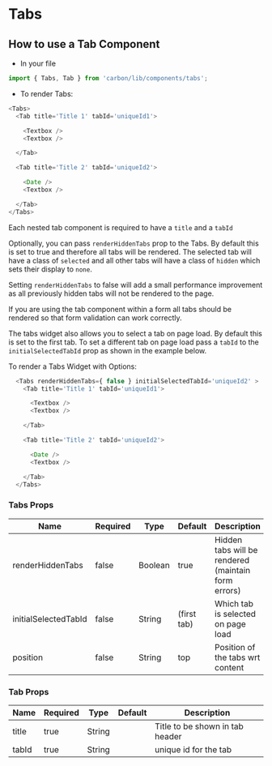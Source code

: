 # Tabs

## How to use a Tab Component

* In your file

```javascript
import { Tabs, Tab } from 'carbon/lib/components/tabs';
```

*  To render Tabs:

```javascript
<Tabs>
  <Tab title='Title 1' tabId='uniqueId1'>

    <Textbox />
    <Textbox />

  </Tab>

  <Tab title='Title 2' tabId='uniqueId2'>

    <Date />
    <Textbox />

  </Tab>
</Tabs>
```

Each nested tab component is required to have a `title` and a `tabId`

Optionally, you can pass `renderHiddenTabs` prop to the Tabs. By default this is
set to true and therefore all tabs will be rendered. The selected tab will have
a class of `selected` and all other tabs will have a class of `hidden` which sets
their display to `none`.

Setting `renderHiddenTabs` to false will add a small performance improvement as
all previously hidden tabs will not be rendered to the page.

If you are using the tab component within a form all tabs should be rendered so that
form validation can work correctly.

The tabs widget also allows you to select a tab on page load. By default this is set
to the first tab. To set a different tab on page load pass a `tabId` to the
`initialSelectedTabId` prop as shown in the example below.

To render a Tabs Widget with Options:

```javascript
  <Tabs renderHiddenTabs={ false } initialSelectedTabId='uniqueId2' >
    <Tab title='Title 1' tabId='uniqueId1'>

      <Textbox />
      <Textbox />

    </Tab>

    <Tab title='Title 2' tabId='uniqueId2'>

      <Date />
      <Textbox />

    </Tab>
  </Tabs>
```

### Tabs Props
| Name                  | Required    | Type           | Default       | Description   |
| -------------------   | ----------- | -------------  | ------------- | ------------- |
| renderHiddenTabs      | false       | Boolean        | true          | Hidden tabs will be rendered (maintain form errors) |
| initialSelectedTabId  | false       | String         | (first tab)   | Which tab is selected on page load |
| position              | false       | String         | top           | Position of the tabs wrt content |

### Tab Props
| Name       | Required    | Type           | Default       | Description   |
| ---------- | ----------- | -------------  | ------------- | ------------- |
| title      | true        | String         |               | Title to be shown in tab header |
| tabId      | true        | String         |               | unique id for the tab |

